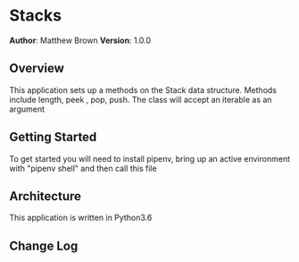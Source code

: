 # Stacks 

**Author**: Matthew Brown
**Version**: 1.0.0

## Overview
This application sets up a methods on the Stack data structure. Methods include length, peek , pop, push. The class will accept an iterable as an argument  

## Getting Started
To get started you will need to install pipenv, bring up an active environment with "pipenv shell" and then call this file

## Architecture
This application is written in Python3.6



## Change Log


